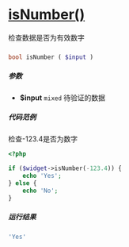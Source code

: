 [isNumber()](http://twinh.github.com/widget/api/isNumber)
=========================================================

检查数据是否为有效数字

### 
```php
bool isNumber ( $input )
```

##### 参数
* **$input** `mixed` 待验证的数据

##### 代码范例
检查-123.4是否为数字
```php
<?php
 
if ($widget->isNumber(-123.4)) {
    echo 'Yes';
} else {
    echo 'No';
}
```
##### 运行结果
```php
'Yes'
```
